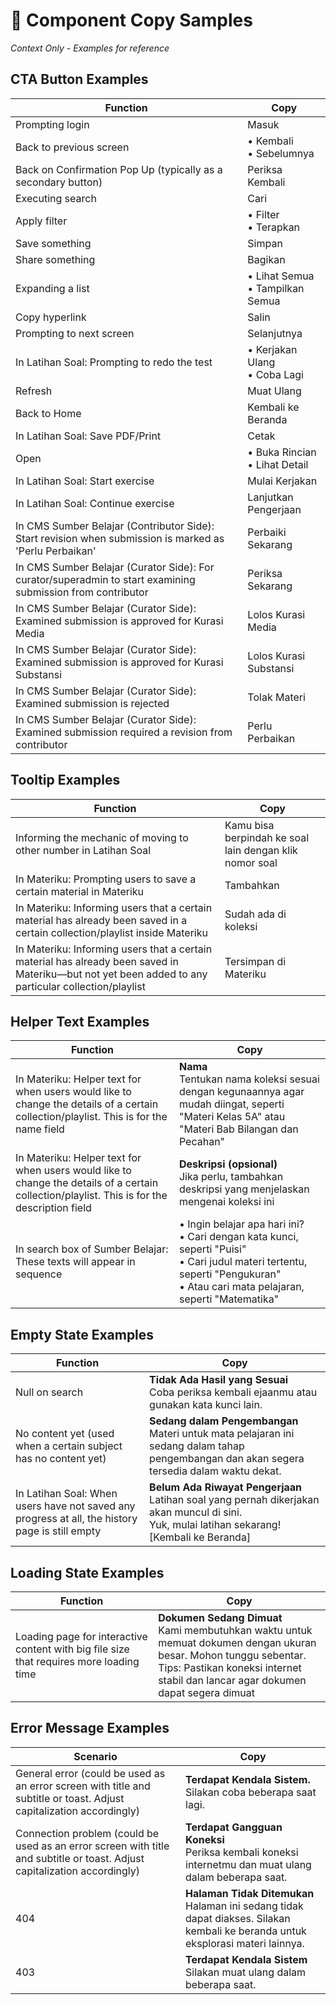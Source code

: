 # 🔘 Component Copy Samples
_Context Only - Examples for reference_

## CTA Button Examples

| Function | Copy |
|----------|------|
| Prompting login | Masuk |
| Back to previous screen | • Kembali<br>• Sebelumnya |
| Back on Confirmation Pop Up (typically as a secondary button) | Periksa Kembali |
| Executing search | Cari |
| Apply filter | • Filter<br>• Terapkan |
| Save something | Simpan |
| Share something | Bagikan |
| Expanding a list | • Lihat Semua<br>• Tampilkan Semua |
| Copy hyperlink | Salin |
| Prompting to next screen | Selanjutnya |
| In Latihan Soal: Prompting to redo the test | • Kerjakan Ulang<br>• Coba Lagi |
| Refresh | Muat Ulang |
| Back to Home | Kembali ke Beranda |
| In Latihan Soal: Save PDF/Print | Cetak |
| Open | • Buka Rincian<br>• Lihat Detail |
| In Latihan Soal: Start exercise | Mulai Kerjakan |
| In Latihan Soal: Continue exercise | Lanjutkan Pengerjaan |
| In CMS Sumber Belajar (Contributor Side): Start revision when submission is marked as 'Perlu Perbaikan' | Perbaiki Sekarang |
| In CMS Sumber Belajar (Curator Side): For curator/superadmin to start examining submission from contributor | Periksa Sekarang |
| In CMS Sumber Belajar (Curator Side): Examined submission is approved for Kurasi Media | Lolos Kurasi Media |
| In CMS Sumber Belajar (Curator Side): Examined submission is approved for Kurasi Substansi | Lolos Kurasi Substansi |
| In CMS Sumber Belajar (Curator Side): Examined submission is rejected | Tolak Materi |
| In CMS Sumber Belajar (Curator Side): Examined submission required a revision from contributor | Perlu Perbaikan |

## Tooltip Examples

| Function | Copy |
|----------|------|
| Informing the mechanic of moving to other number in Latihan Soal | Kamu bisa berpindah ke soal lain dengan klik nomor soal |
| In Materiku: Prompting users to save a certain material in Materiku | Tambahkan |
| In Materiku: Informing users that a certain material has already been saved in a certain collection/playlist inside Materiku | Sudah ada di koleksi |
| In Materiku: Informing users that a certain material has already been saved in Materiku—but not yet been added to any particular collection/playlist | Tersimpan di Materiku |

## Helper Text Examples

| Function | Copy |
|----------|------|
| In Materiku: Helper text for when users would like to change the details of a certain collection/playlist. This is for the name field | **Nama**<br>Tentukan nama koleksi sesuai dengan kegunaannya agar mudah diingat, seperti "Materi Kelas 5A" atau "Materi Bab Bilangan dan Pecahan" |
| In Materiku: Helper text for when users would like to change the details of a certain collection/playlist. This is for the description field | **Deskripsi (opsional)**<br>Jika perlu, tambahkan deskripsi yang menjelaskan mengenai koleksi ini |
| In search box of Sumber Belajar: These texts will appear in sequence | • Ingin belajar apa hari ini?<br>• Cari dengan kata kunci, seperti "Puisi"<br>• Cari judul materi tertentu, seperti "Pengukuran"<br>• Atau cari mata pelajaran, seperti "Matematika" |

## Empty State Examples

| Function | Copy |
|----------|------|
| Null on search | **Tidak Ada Hasil yang Sesuai**<br>Coba periksa kembali ejaanmu atau gunakan kata kunci lain. |
| No content yet (used when a certain subject has no content yet) | **Sedang dalam Pengembangan**<br>Materi untuk mata pelajaran ini sedang dalam tahap pengembangan dan akan segera tersedia dalam waktu dekat. |
| In Latihan Soal: When users have not saved any progress at all, the history page is still empty | **Belum Ada Riwayat Pengerjaan**<br>Latihan soal yang pernah dikerjakan akan muncul di sini.<br>Yuk, mulai latihan sekarang!<br>[Kembali ke Beranda] |

## Loading State Examples

| Function | Copy |
|----------|------|
| Loading page for interactive content with big file size that requires more loading time | **Dokumen Sedang Dimuat**<br>Kami membutuhkan waktu untuk memuat dokumen dengan ukuran besar. Mohon tunggu sebentar.<br>Tips: Pastikan koneksi internet stabil dan lancar agar dokumen dapat segera dimuat |

## Error Message Examples

| Scenario | Copy |
|----------|------|
| General error (could be used as an error screen with title and subtitle or toast. Adjust capitalization accordingly) | **Terdapat Kendala Sistem.**<br>Silakan coba beberapa saat lagi. |
| Connection problem (could be used as an error screen with title and subtitle or toast. Adjust capitalization accordingly) | **Terdapat Gangguan Koneksi**<br>Periksa kembali koneksi internetmu dan muat ulang dalam beberapa saat. |
| 404 | **Halaman Tidak Ditemukan**<br>Halaman ini sedang tidak dapat diakses. Silakan kembali ke beranda untuk eksplorasi materi lainnya. |
| 403 | **Terdapat Kendala Sistem**<br>Silakan muat ulang dalam beberapa saat. |
